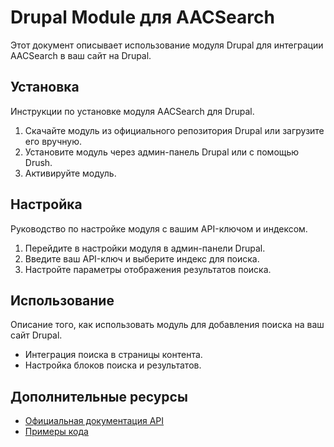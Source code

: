 # Drupal Module для AACSearch

Этот документ описывает использование модуля Drupal для интеграции AACSearch в ваш сайт на Drupal.

## Установка

Инструкции по установке модуля AACSearch для Drupal.

1. Скачайте модуль из официального репозитория Drupal или загрузите его вручную.
2. Установите модуль через админ-панель Drupal или с помощью Drush.
3. Активируйте модуль.

## Настройка

Руководство по настройке модуля с вашим API-ключом и индексом.

1. Перейдите в настройки модуля в админ-панели Drupal.
2. Введите ваш API-ключ и выберите индекс для поиска.
3. Настройте параметры отображения результатов поиска.

## Использование

Описание того, как использовать модуль для добавления поиска на ваш сайт Drupal.

- Интеграция поиска в страницы контента.
- Настройка блоков поиска и результатов.

## Дополнительные ресурсы

- [Официальная документация API](./../../api/quickstart.md)
- [Примеры кода](./../../examples/README.md)

